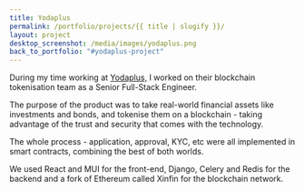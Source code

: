 ```yaml
---
title: Yodaplus
permalink: /portfolio/projects/{{ title | slugify }}/
layout: project
desktop_screenshot: /media/images/yodaplus.png
back_to_portfolio: "#yodaplus-project"
---
```

During my time working at [Yodaplus,](https://yodaplus.com/) I worked on their blockchain tokenisation team as a Senior Full-Stack Engineer. 

The purpose of the product was to take real-world financial assets like investments and bonds, and tokenise them on a blockchain - taking advantage of the trust and security that comes with the technology. 

The whole process - application, approval, KYC, etc were all implemented in smart contracts, combining the best of both worlds.

We used React and MUI for the front-end, Django, Celery and Redis for the backend and a fork of Ethereum called Xinfin for the blockchain network.

